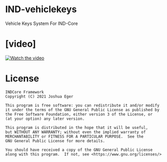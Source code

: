 # IND-vehiclekeys
Vehicle Keys System For IND-Core

# [video]
[![Watch the video](https://media.discordapp.net/attachments/964009269408186448/1053708299553484850/image.png)](https://www.youtube.com/watch?v=7E9TXR3lXPI)


# License

    INDCore Framework
    Copyright (C) 2021 Joshua Eger

    This program is free software: you can redistribute it and/or modify
    it under the terms of the GNU General Public License as published by
    the Free Software Foundation, either version 3 of the License, or
    (at your option) any later version.

    This program is distributed in the hope that it will be useful,
    but WITHOUT ANY WARRANTY; without even the implied warranty of
    MERCHANTABILITY or FITNESS FOR A PARTICULAR PURPOSE.  See the
    GNU General Public License for more details.

    You should have received a copy of the GNU General Public License
    along with this program.  If not, see <https://www.gnu.org/licenses/>
